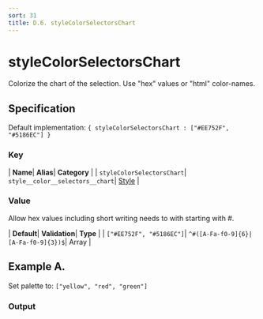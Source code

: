 ```yaml
---
sort: 31
title: D.6. styleColorSelectorsChart
---
```

# styleColorSelectorsChart

Colorize the chart of the selection. Use "hex" values or "html" color-names.


## Specification

Default implementation: ```{ styleColorSelectorsChart : ["#EE752F", "#5186EC"] }```

### Key

| **Name**| **Alias**| **Category** |
| ```styleColorSelectorsChart```| ```style__color__selectors__chart```| [Style](../options/#style) |

### Value

Allow hex values including short writing needs to with starting with #.

| **Default**| **Validation**| **Type** |
| ```["#EE752F", "#5186EC"]```| ```^#([A-Fa-f0-9]{6}|[A-Fa-f0-9]{3})$```| Array |



## Example A.

Set palette to: ```["yellow", "red", "green"]```

### Output

  <div id="a">
      <script> 
          d3.statosio( 
    file, 
    "name", 
    [ "mobile",  "desktop" ], 
    { "styleColorSelectorsChart" : ["yellow", "red", "green"], "dataXSelectors" : ["Spock"], "view__dom_id" : "a" }
)

      </script>
  </div>

Open output in a [blank window](../sources/styleColorSelectorsChart--example-a.html){:target="_self"}. 
Download examples [as zip](../sources/styleColorSelectorsChart.zip){:target="_blank"}. 

### Parameters

This dataset shows the mobile **and** desktop google pagerank performance score for a certain website.

| | **Value** | **Type** |
|------:|:------|:------|
| **Source** | ["../data/performance.json"](../data/performance.json) | String |
| **X** | ```"name"``` | String |
| **Y** | ```[ "mobile",  "desktop" ]``` | Array |
| **Options** | ```{ "styleColorSelectorsChart" : ["yellow", "red", "green"], "dataXSelectors" : ["Spock"] }``` | Object |


### Javascript

* Invoke Function

```javascript
d3.statosio( 
    file, 
    "name", 
    [ "mobile",  "desktop" ], 
    { "styleColorSelectorsChart" : ["yellow", "red", "green"], "dataXSelectors" : ["Spock"] }
)
```

* HTML Implementation

```html
<!DOCTYPE html>
<head>
    <title>d3.statosio - styleColorSelectorsChart</title>
    <meta content="text/html;charset=utf-8" http-equiv="Content-Type">
    <meta content="utf-8" http-equiv="encoding">
    <script src="https://cdnjs.cloudflare.com/ajax/libs/d3/6.2.0/d3.js"></script>
    <script src="https://cdnjs.cloudflare.com/ajax/libs/statosio/0.9/statosio.js"></script>
</head>
<body>
    <script>
        d3.json( "../data/performance.json" )
            .then( ( file ) => {
                d3.statosio( 
                    file, 
                    "name", 
                    [ "mobile",  "desktop" ], 
                    { "styleColorSelectorsChart" : ["yellow", "red", "green"], "dataXSelectors" : ["Spock"] }
                )
            } )
    </script>
</body>
```
### Ruby

* Gem Install

```ruby
gem install statosio
gem install prawn
gem install prawn-svg
```

* Implementation

```ruby
require "statosio"
require "prawn"
require "prawn-svg"

file = File.read( "../data/performance.json" )
dataset = JSON.parse( file )

statosio = Statosio::Generate.new
chart = statosio.svg(
    dataset: dataset,
    x: "name", 
    y: [ "mobile",  "desktop" ],
    options: {"styleColorSelectorsChart"=>["yellow", "red", "green"],
 "dataXSelectors"=>["Spock"]}
    
)

Prawn::Document.generate( "statosio.pdf" ) do | pdf |
  pdf.svg( chart, width: 500 )
end
```
## Example B.

Set palette to: ```["#f59351", "#c9504a", "#12514c"]```

### Output

  <div id="b">
      <script> 
          d3.statosio( 
    file, 
    "name", 
    [ "mobile",  "desktop" ], 
    { "styleColorSelectorsChart" : ["#f59351", "#c9504a", "#12514c"], "dataXSelectors" : ["Spock"], "view__dom_id" : "b" }
)

      </script>
  </div>

Open output in a [blank window](../sources/styleColorSelectorsChart--example-b.html){:target="_self"}. 
Download examples [as zip](../sources/styleColorSelectorsChart.zip){:target="_blank"}. 

### Parameters

This dataset shows the mobile **and** desktop google pagerank performance score for a certain website.

| | **Value** | **Type** |
|------:|:------|:------|
| **Source** | ["../data/performance.json"](../data/performance.json) | String |
| **X** | ```"name"``` | String |
| **Y** | ```[ "mobile",  "desktop" ]``` | Array |
| **Options** | ```{ "styleColorSelectorsChart" : ["#f59351", "#c9504a", "#12514c"], "dataXSelectors" : ["Spock"] }``` | Object |


### Javascript

* Invoke Function

```javascript
d3.statosio( 
    file, 
    "name", 
    [ "mobile",  "desktop" ], 
    { "styleColorSelectorsChart" : ["#f59351", "#c9504a", "#12514c"], "dataXSelectors" : ["Spock"] }
)
```

* HTML Implementation

```html
<!DOCTYPE html>
<head>
    <title>d3.statosio - styleColorSelectorsChart</title>
    <meta content="text/html;charset=utf-8" http-equiv="Content-Type">
    <meta content="utf-8" http-equiv="encoding">
    <script src="https://cdnjs.cloudflare.com/ajax/libs/d3/6.2.0/d3.js"></script>
    <script src="https://cdnjs.cloudflare.com/ajax/libs/statosio/0.9/statosio.js"></script>
</head>
<body>
    <script>
        d3.json( "../data/performance.json" )
            .then( ( file ) => {
                d3.statosio( 
                    file, 
                    "name", 
                    [ "mobile",  "desktop" ], 
                    { "styleColorSelectorsChart" : ["#f59351", "#c9504a", "#12514c"], "dataXSelectors" : ["Spock"] }
                )
            } )
    </script>
</body>
```
### Ruby

* Gem Install

```ruby
gem install statosio
gem install prawn
gem install prawn-svg
```

* Implementation

```ruby
require "statosio"
require "prawn"
require "prawn-svg"

file = File.read( "../data/performance.json" )
dataset = JSON.parse( file )

statosio = Statosio::Generate.new
chart = statosio.svg(
    dataset: dataset,
    x: "name", 
    y: [ "mobile",  "desktop" ],
    options: {"styleColorSelectorsChart"=>["#f59351", "#c9504a", "#12514c"],
 "dataXSelectors"=>["Spock"]}
    
)

Prawn::Document.generate( "statosio.pdf" ) do | pdf |
  pdf.svg( chart, width: 500 )
end
```
